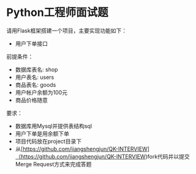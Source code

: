 # Python工程师面试题

请用Flask框架搭建一个项目，主要实现功能如下：

+ 用户下单接口

前提条件：

+ 数据库表名: shop
+ 用户表名: users
+ 商品表名: goods
+ 用户帐户余额为100元
+ 商品价格随意

要求：

+ 数据库用Mysql并提供表结构sql
+ 用户下单是用余额下单
+ 项目代码放在project目录下
+ 从[https://github.com/jiangshengjun/QK-INTERVIEW]（https://github.com/jiangshengjun/QK-INTERVIEW)fork代码并以提交Merge Request方式来完成答题
